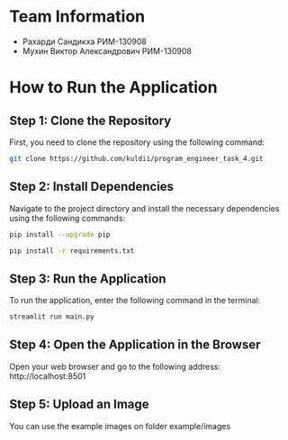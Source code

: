 # Team Information

* Рахарди Сандикха РИМ-130908
* Мухин Виктор Александрович РИМ-130908

# How to Run the Application

## Step 1: Clone the Repository
First, you need to clone the repository using the following command:
```bash
git clone https://github.com/kuldii/program_engineer_task_4.git
```

## Step 2: Install Dependencies
Navigate to the project directory and install the necessary dependencies using the following commands:
```bash
pip install --upgrade pip
```
```bash
pip install -r requirements.txt
```

## Step 3: Run the Application
To run the application, enter the following command in the terminal:
```bash
streamlit run main.py
```

## Step 4: Open the Application in the Browser
Open your web browser and go to the following address:
http://localhost:8501


## Step 5: Upload an Image
You can use the example images on folder example/images